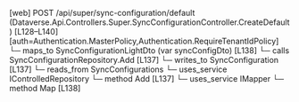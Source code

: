 [web] POST /api/super/sync-configuration/default  (Dataverse.Api.Controllers.Super.SyncConfigurationController.CreateDefault)  [L128–L140] [auth=Authentication.MasterPolicy,Authentication.RequireTenantIdPolicy]
  └─ maps_to SyncConfigurationLightDto (var syncConfigDto) [L138]
  └─ calls SyncConfigurationRepository.Add [L137]
  └─ writes_to SyncConfiguration [L137]
    └─ reads_from SyncConfigurations
  └─ uses_service IControlledRepository<SyncConfiguration>
    └─ method Add [L137]
  └─ uses_service IMapper
    └─ method Map [L138]

